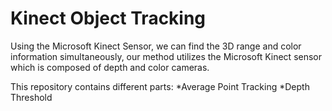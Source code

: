 # Kinect Object Tracking

Using the Microsoft Kinect Sensor, we can find the 3D range and color information simultaneously, our method utilizes the Microsoft Kinect sensor which is composed of depth and color cameras. 

This repository contains different parts: 
*Average Point Tracking 
*Depth Threshold
